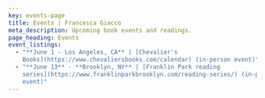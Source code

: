 ```yaml
---
key: events-page
title: Events | Francesca Giacco
meta_description: Upcoming book events and readings.
page_heading: Events
event_listings:
  - "**June 1 - Los Angeles, CA** | [Chevalier's
    Books](https://www.chevaliersbooks.com/calendar) (in-person event)"
  - "**June 13** - **Brooklyn, NY** | [Franklin Park reading
    series](https://www.franklinparkbrooklyn.com/reading-series/) (in-person
    event)"
---
```

